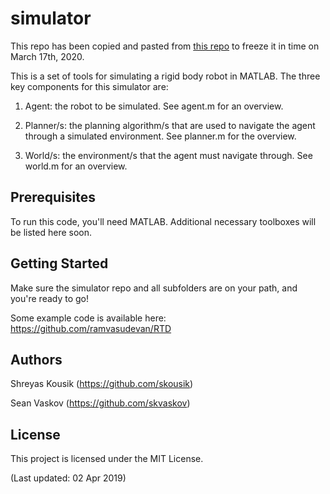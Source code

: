 # simulator

This repo has been copied and pasted from [this repo](https://github.com/skousik/simulator) to freeze it in time on March 17th, 2020.

This is a set of tools for simulating a rigid body robot in MATLAB. The three key components for this simulator are:

1) Agent: the robot to be simulated. See agent.m for an overview.

2) Planner/s: the planning algorithm/s that are used to navigate the agent through a simulated environment. See planner.m for the overview.

3) World/s: the environment/s that the agent must navigate through. See world.m for an overview.

## Prerequisites

To run this code, you'll need MATLAB. Additional necessary toolboxes will be listed here soon.

## Getting Started

Make sure the simulator repo and all subfolders are on your path, and you're ready to go!

Some example code is available here: https://github.com/ramvasudevan/RTD



## Authors

Shreyas Kousik (https://github.com/skousik)

Sean Vaskov (https://github.com/skvaskov)

## License

This project is licensed under the MIT License.

(Last updated: 02 Apr 2019)

